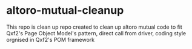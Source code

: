 # altoro-mutual-cleanup
This repo is clean up repo created to clean up altoro mutual code to fit Qxf2's Page Object Model's pattern, direct call from driver, coding style orgnised in Qxf2's POM framework